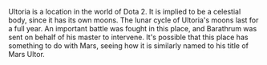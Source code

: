 Ultoria is a location in the world of Dota 2. It is implied to be a celestial body, since it has its own moons. The lunar cycle of Ultoria's moons last for a full year.
An important battle was fought in this place, and Barathrum was sent on behalf of his master to intervene.
It's possible that this place has something to do with  Mars, seeing how it is similarly named to his title of Mars Ultor.
